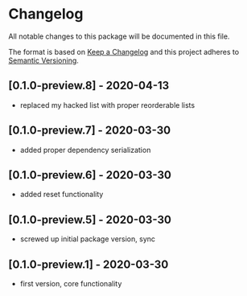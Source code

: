 # Changelog
All notable changes to this package will be documented in this file.

The format is based on [Keep a Changelog](http://keepachangelog.com/en/1.0.0/)
and this project adheres to [Semantic Versioning](http://semver.org/spec/v2.0.0.html).

## [0.1.0-preview.8] - 2020-04-13
- replaced my hacked list with proper reorderable lists

## [0.1.0-preview.7] - 2020-03-30
- added proper dependency serialization

## [0.1.0-preview.6] - 2020-03-30
- added reset functionality

## [0.1.0-preview.5] - 2020-03-30
- screwed up initial package version, sync

## [0.1.0-preview.1] - 2020-03-30
- first version, core functionality

